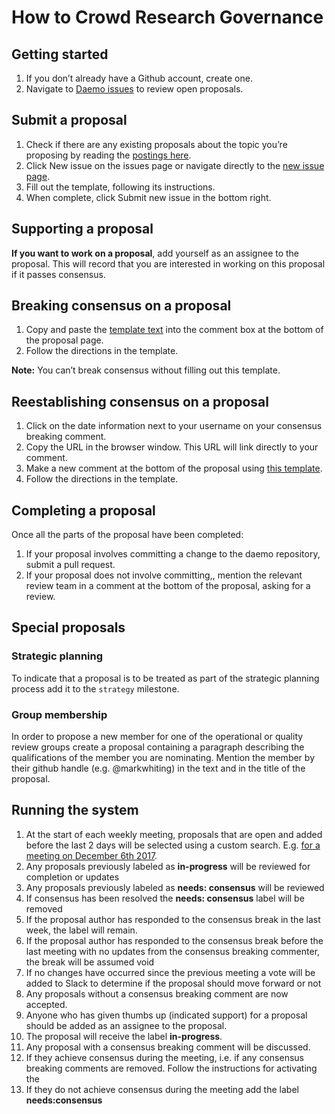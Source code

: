 # How to Crowd Research Governance
## Getting started
1. If you don’t already have a Github account, create one.
2. Navigate to [Daemo issues](https://github.com/crowdresearch/collective/issues) to review open proposals.

## Submit a proposal
1. Check if there are any existing proposals about the topic you’re proposing by reading the [postings here](https://github.com/crowdresearch/collective/issues).
2. Click New issue on the issues page or navigate directly to the [new issue page](https://github.com/crowdresearch/collective/issues/new).
3. Fill out the template, following its instructions.
4. When complete, click Submit new issue in the bottom right.

## Supporting a proposal
**If you want to work on a proposal**, add yourself as an assignee to the proposal. This will record that you are interested in working on this proposal if it passes consensus.

## Breaking consensus on a proposal
1. Copy and paste the [template text](https://github.com/crowdresearch/collective/blob/master/docs/breaking_consensus) into the comment box at the bottom of the proposal page.
2. Follow the directions in the template.

**Note:** You can’t break consensus without filling out this template.

## Reestablishing consensus on a proposal
1. Click on the date information next to your username on your consensus breaking comment.
2. Copy the URL in the browser window. This URL will link directly to your comment.
3. Make a new comment at the bottom of the proposal using [this template](https://github.com/crowdresearch/collective/blob/master/docs/resolving_broken_consensus).
4. Follow the directions in the template.

## Completing a proposal
Once all the parts of the proposal have been completed:
1. If your proposal involves committing a change to the daemo repository, submit a pull request.
2. If your proposal does not involve committing,, mention the relevant review team in a comment at the bottom of the proposal, asking for a review.

## Special proposals
### Strategic planning
To indicate that a proposal is to be treated as part of the strategic planning process add it to the `strategy` milestone.

### Group membership
In order to propose a new member for one of the operational or quality review groups create a proposal containing a paragraph describing the qualifications of the member you are nominating. Mention the member by their github handle (e.g. @markwhiting) in the text and in the title of the proposal.

## Running the system
1. At the start of each weekly meeting, proposals that are open and added before the last 2 days will be selected using a custom search. E.g. [for a meeting on December 6th 2017](https://github.com/crowdresearch/collective/issues?utf8=✓&q=is%3Aissue+is%3Aopen+created%3A%3C2017-12-04+).
2. Any proposals previously labeled as **in-progress** will be reviewed for completion or updates
3. Any proposals previously labeled as **needs: consensus** will be reviewed
4. If consensus has been resolved the **needs: consensus** label will be removed
5. If the proposal author has responded to the consensus break in the last week, the label will remain.
6. If the proposal author has responded to the consensus break before the last meeting with no updates from the consensus breaking commenter, the break will be assumed void
7. If no changes have occurred since the previous meeting a vote will be added to Slack to determine if the proposal should move forward or not
8. Any proposals without a consensus breaking comment are now accepted.
9. Anyone who has given thumbs up (indicated support) for a proposal should be added as an assignee to the proposal.
10. The proposal will receive the label **in-progress**.
11. Any proposal with a consensus breaking comment will be discussed.
12. If they achieve consensus during the meeting, i.e. if any consensus breaking comments are removed. Follow the instructions for activating the
13. If they do not achieve consensus during the meeting add the label **needs:consensus**
